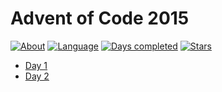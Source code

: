 # Advent of Code 2015

[![About](https://img.shields.io/badge/Advent%20of%20Code-2015-brightgreen)](https://adventofcode.com/2015)
[![Language](https://img.shields.io/badge/Language-Java-orange)](https://www.java.com/)
[![Days completed](https://img.shields.io/badge/Days%20completed-2-blue)]()
[![Stars](https://img.shields.io/badge/⭐️-4-yellow)]()

* [Day 1](2015-jour1/README.md)
* [Day 2](2015-jour2/README.md)
